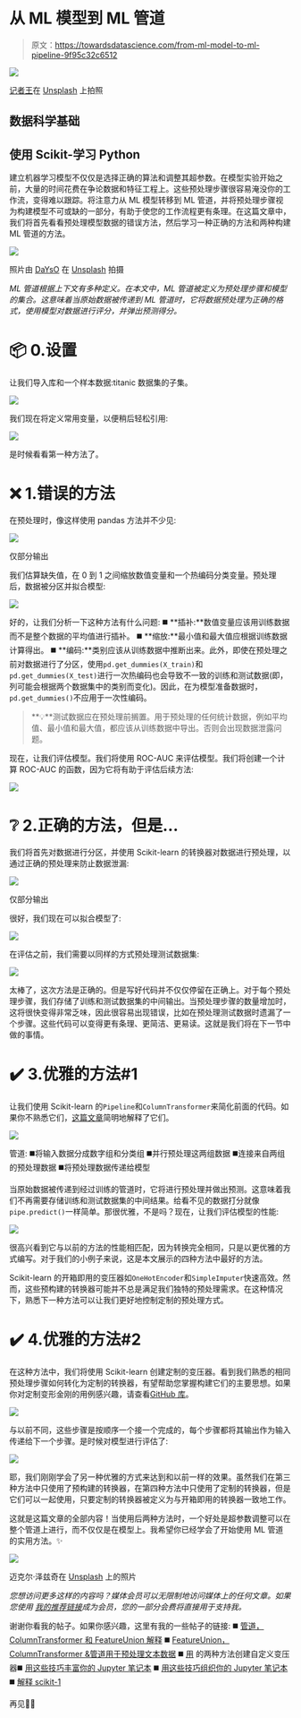 # 从 ML 模型到 ML 管道

> 原文：<https://towardsdatascience.com/from-ml-model-to-ml-pipeline-9f95c32c6512>

![](img/56fb15a05459c622298a2d2b190eb220.png)

[记者王](https://unsplash.com/@sodacheese?utm_source=medium&utm_medium=referral)在 [Unsplash](https://unsplash.com?utm_source=medium&utm_medium=referral) 上拍照

## 数据科学基础

## 使用 Scikit-学习 Python

建立机器学习模型不仅仅是选择正确的算法和调整其超参数。在模型实验开始之前，大量的时间花费在争论数据和特征工程上。这些预处理步骤很容易淹没你的工作流，变得难以跟踪。将注意力从 ML 模型转移到 ML 管道，并将预处理步骤视为构建模型不可或缺的一部分，有助于使您的工作流程更有条理。在这篇文章中，我们将首先看看预处理模型数据的错误方法，然后学习一种正确的方法和两种构建 ML 管道的方法。

![](img/7eeb009099206a47bcc411f58c29c727.png)

照片由 [DaYsO](https://unsplash.com/@dayso?utm_source=medium&utm_medium=referral) 在 [Unsplash](https://unsplash.com?utm_source=medium&utm_medium=referral) 拍摄

*ML 管道根据上下文有多种定义。在本文中，ML 管道被定义为预处理步骤和模型的集合。这意味着当原始数据被传递到 ML 管道时，它将数据预处理为正确的格式，使用模型对数据进行评分，并弹出预测得分。*

# 📦 0.设置

让我们导入库和一个样本数据:titanic 数据集的子集。

![](img/db99458fcf3583fc69b0a2a9bfd69f89.png)

我们现在将定义常用变量，以便稍后轻松引用:

![](img/a2ed83336cc7b7088b6ec53d51dd3189.png)

是时候看看第一种方法了。

# ❌ 1.错误的方法

在预处理时，像这样使用 pandas 方法并不少见:

![](img/2178234a5ec3509099d7bcfeca5e1ba7.png)

仅部分输出

我们估算缺失值，在 0 到 1 之间缩放数值变量和一个热编码分类变量。预处理后，数据被分区并拟合模型:

![](img/6db157846cca7cd35091fca8dc4c19e3.png)

好的，让我们分析一下这种方法有什么问题:
◼️ **插补:**数值变量应该用训练数据而不是整个数据的平均值进行插补。
◼️ **缩放:**最小值和最大值应根据训练数据计算得出。
◼️ **编码:**类别应该从训练数据中推断出来。此外，即使在预处理之前对数据进行了分区，使用`pd.get_dummies(X_train)`和`pd.get_dummies(X_test)`进行一次热编码也会导致不一致的训练和测试数据(即，列可能会根据两个数据集中的类别而变化)。因此，在为模型准备数据时，`pd.get_dummies()`不应用于一次性编码。

> **💡**测试数据应在预处理前搁置。用于预处理的任何统计数据，例如平均值、最小值和最大值，都应该从训练数据中导出。否则会出现数据泄露问题。

现在，让我们评估模型。我们将使用 ROC-AUC 来评估模型。我们将创建一个计算 ROC-AUC 的函数，因为它将有助于评估后续方法:

![](img/b52f8644e7d2b7570969496bce3cf8f8.png)

# ❔ 2.正确的方法，但是…

我们将首先对数据进行分区，并使用 Scikit-learn 的转换器对数据进行预处理，以通过正确的预处理来防止数据泄漏:

![](img/f9d019580779e36959b37e1306548f2b.png)

仅部分输出

很好，我们现在可以拟合模型了:

![](img/03fe3cf03c02ff78e79763e70d40a810.png)

在评估之前，我们需要以同样的方式预处理测试数据集:

![](img/1d8cd4475e7b63a840e426670eb9dba3.png)

太棒了，这次方法是正确的。但是写好代码并不仅仅停留在正确上。对于每个预处理步骤，我们存储了训练和测试数据集的中间输出。当预处理步骤的数量增加时，这将很快变得非常乏味，因此很容易出现错误，比如在预处理测试数据时遗漏了一个步骤。这些代码可以变得更有条理、更简洁、更易读。这就是我们将在下一节中做的事情。

# ✔️ 3.优雅的方法#1

让我们使用 Scikit-learn 的`Pipeline`和`ColumnTransformer`来简化前面的代码。如果你不熟悉它们，[这篇文章](/pipeline-columntransformer-and-featureunion-explained-f5491f815f)简明地解释了它们。

![](img/202a50ae07bd22edc259313d85140926.png)

管道:
◼️将输入数据分成数字组和分类组
◼️并行预处理这两组数据
◼️连接来自两组的预处理数据
◼️将预处理数据传递给模型

当原始数据被传递到经过训练的管道时，它将进行预处理并做出预测。这意味着我们不再需要存储训练和测试数据集的中间结果。给看不见的数据打分就像`pipe.predict()`一样简单。那很优雅，不是吗？现在，让我们评估模型的性能:

![](img/03f874c7e2c962f31d236fe33c3ba78e.png)

很高兴看到它与以前的方法的性能相匹配，因为转换完全相同，只是以更优雅的方式编写。对于我们的小例子来说，这是本文展示的四种方法中最好的方法。

Scikit-learn 的开箱即用的变压器如`OneHotEncoder`和`SimpleImputer`快速高效。然而，这些预构建的转换器可能并不总是满足我们独特的预处理需求。在这种情况下，熟悉下一种方法可以让我们更好地控制定制的预处理方式。

# ✔️ 4.优雅的方法#2

在这种方法中，我们将使用 Scikit-learn 创建定制的变压器。看到我们熟悉的相同预处理步骤如何转化为定制的转换器，有望帮助您掌握构建它们的主要思想。如果你对定制变形金刚的用例感兴趣，请查看[GitHub 库](https://github.com/zluvsand/ml_pipeline)。

![](img/00b6515616637af40778a4b37ec69001.png)

与以前不同，这些步骤是按顺序一个接一个完成的，每个步骤都将其输出作为输入传递给下一个步骤。是时候对模型进行评估了:

![](img/6e9f545272db6f77083a363fc2da6e1a.png)

耶，我们刚刚学会了另一种优雅的方式来达到和以前一样的效果。虽然我们在第三种方法中只使用了预构建的转换器，在第四种方法中只使用了定制的转换器，但是它们可以一起使用，只要定制的转换器被定义为与开箱即用的转换器一致地工作。

这就是这篇文章的全部内容！当使用后两种方法时，一个好处是超参数调整可以在整个管道上进行，而不仅仅是在模型上。我希望你已经学会了开始使用 ML 管道的实用方法。✨

![](img/4daa89caee4fc5bb71d67b8cc401b47d.png)

迈克尔·泽兹奇在 [Unsplash](https://unsplash.com/?utm_source=medium&utm_medium=referral) 上的照片

*您想访问更多这样的内容吗？媒体会员可以无限制地访问媒体上的任何文章。如果您使用* [*我的推荐链接*](https://zluvsand.medium.com/membership)*成为会员，您的一部分会费将直接用于支持我。*

谢谢你看我的帖子。如果你感兴趣，这里有我的一些帖子的链接:
◼️️ [管道，ColumnTransformer 和 FeatureUnion 解释](/pipeline-columntransformer-and-featureunion-explained-f5491f815f?source=your_stories_page-------------------------------------)
◼️️ [FeatureUnion，ColumnTransformer &管道用于预处理文本数据](/featureunion-columntransformer-pipeline-for-preprocessing-text-data-9dcb233dbcb6)
◼️️ [用](/two-ways-to-create-custom-transformers-with-scikit-learn-b9089acacd37)
的两种方法创建自定义变压器◼️ [用这些技巧丰富你的 Jupyter 笔记本](/enrich-your-jupyter-notebook-with-these-tips-55c8ead25255)
◼️ [用这些技巧组织你的 Jupyter 笔记本](/organise-your-jupyter-notebook-with-these-tips-d164d5dcd51f)
◼️ [解释 scikit-1](/explaining-scikit-learn-models-with-shap-61daff21b12a)

再见🏃💨